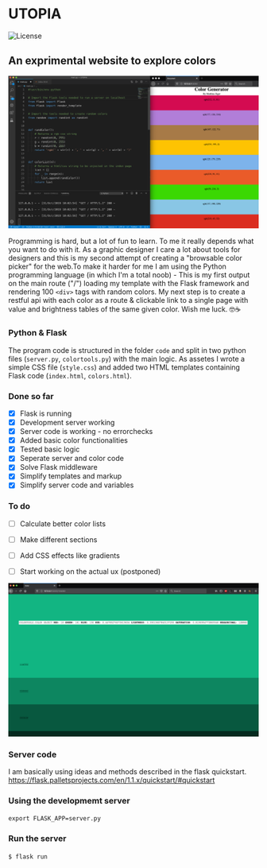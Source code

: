# UTOPIA
![License](https://poser.pugx.org/laravel/lumen-framework/license.svg)

## An exprimental website to explore colors

![cover](documentation/prototype.png)

Programming is hard, but a lot of fun to learn. To me it really depends what you want to do with it. As a graphic designer I care a lot about tools for designers and this is my second attempt of creating a "browsable color picker" for the web.To make it harder for me I am using the Python programming language (in which I'm a total noob) - This is my first output on the main route ("/") loading my template with the Flask framework and rendering 100 ``<div>`` tags with random colors. My next step is to create a restful api with each color as a route & clickable link to a single page with value and brightness tables of the same given color. Wish me luck. 🤓☕


### Python & Flask
The program code is structured in the folder ``code`` and split in two python files (``server.py``, ``colortools.py``) with the main logic.
As assetes I wrote a simple CSS file (``style.css``) and added two HTML templates containing Flask code (``index.html``, ``colors.html``).

### Done so far
- [x] Flask is running
- [x] Development server working
- [x] Server code is working - no errorchecks
- [x] Added basic color functionalities
- [x] Tested basic logic
- [x] Seperate server and color code
- [x] Solve Flask middleware
- [x] Simplify templates and markup
- [x] Simplify server code and variables

### To do
- [ ] Calculate better color lists
- [ ] Make different sections
- [ ] Add CSS effects like gradients
- [ ] Start working on the actual ux (postponed)


![cover](documentation/singlepage.png)

### Server code
I am basically using ideas and methods described in the flask quickstart.
https://flask.palletsprojects.com/en/1.1.x/quickstart/#quickstart

### Using the developmemt server
```export FLASK_APP=server.py```

### Run the server
```$ flask run```
